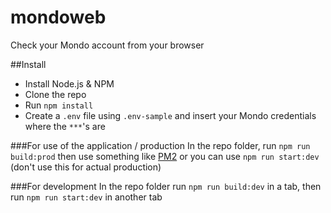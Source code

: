 # mondoweb
Check your Mondo account from your browser

##Install
- Install Node.js & NPM
- Clone the repo
- Run `npm install`
- Create a `.env` file using `.env-sample` and insert your Mondo credentials where the `***`'s are

###For use of the application / production
In the repo folder, run `npm run build:prod` then use something like [PM2](https://github.com/Unitech/pm2) or you can use `npm run start:dev` (don't use this for actual production)

###For development
In the repo folder run `npm run build:dev` in a tab, then run `npm run start:dev` in another tab
